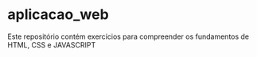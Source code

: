 # aplicacao_web
 Este repositório contém exercícios para compreender os fundamentos  de HTML, CSS e JAVASCRIPT
